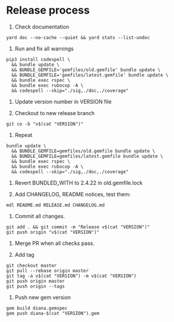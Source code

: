 # Release process

1. Check documentation

```
yard doc --no-cache --quiet && yard stats --list-undoc
```

1. Run and fix all warnings

```
pip3 install codespell \
  && bundle update \
  && BUNDLE_GEMFILE='gemfiles/old.gemfile' bundle update \
  && BUNDLE_GEMFILE='gemfiles/latest.gemfile' bundle update \
  && bundle exec rspec \
  && bundle exec rubocop -A \
  && codespell --skip="./sig,./doc,./coverage"
```

1. Update version number in VERSION file

1. Checkout to new release branch

```
git co -b "v$(cat "VERSION")"
```

1. Repeat

```
bundle update \
  && BUNDLE_GEMFILE=gemfiles/old.gemfile bundle update \
  && BUNDLE_GEMFILE=gemfiles/latest.gemfile bundle update \
  && bundle exec rspec \
  && bundle exec rubocop -A \
  && codespell --skip="./sig,./doc,./coverage"
```

1. Revert BUNDLED_WITH to 2.4.22 in old.gemfile.lock

1. Add CHANGELOG, README notices, test them:

```
mdl README.md RELEASE.md CHANGELOG.md
```

1. Commit all changes.

```
git add . && git commit -m "Release v$(cat "VERSION")"
git push origin "v$(cat "VERSION")"
```

1. Merge PR when all checks pass.

1. Add tag

```
git checkout master
git pull --rebase origin master
git tag -a v$(cat "VERSION") -m v$(cat "VERSION")
git push origin master
git push origin --tags
```

1. Push new gem version

```
gem build diana.gemspec
gem push diana-$(cat "VERSION").gem
```
